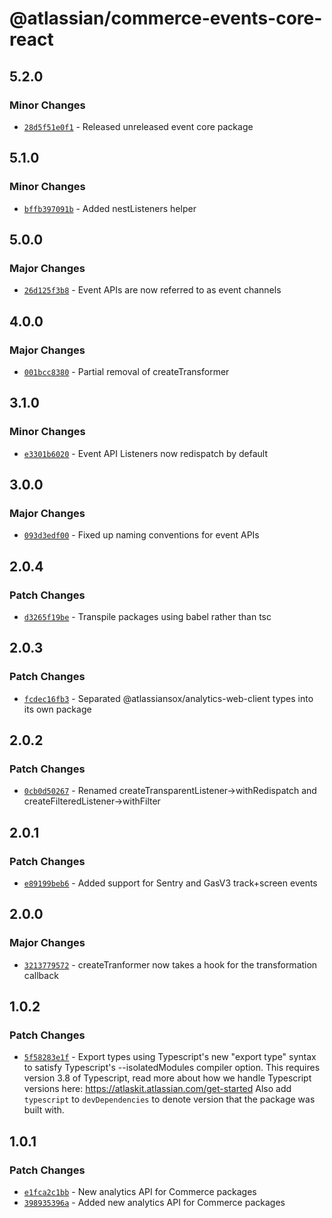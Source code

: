 # @atlassian/commerce-events-core-react

## 5.2.0

### Minor Changes

- [`28d5f51e0f1`](https://bitbucket.org/atlassian/atlassian-frontend/commits/28d5f51e0f1) - Released unreleased event core package

## 5.1.0

### Minor Changes

- [`bffb397091b`](https://bitbucket.org/atlassian/atlassian-frontend/commits/bffb397091b) - Added nestListeners helper

## 5.0.0

### Major Changes

- [`26d125f3b8`](https://bitbucket.org/atlassian/atlassian-frontend/commits/26d125f3b8) - Event APIs are now referred to as event channels

## 4.0.0

### Major Changes

- [`001bcc8380`](https://bitbucket.org/atlassian/atlassian-frontend/commits/001bcc8380) - Partial removal of createTransformer

## 3.1.0

### Minor Changes

- [`e3301b6020`](https://bitbucket.org/atlassian/atlassian-frontend/commits/e3301b6020) - Event API Listeners now redispatch by default

## 3.0.0

### Major Changes

- [`093d3edf00`](https://bitbucket.org/atlassian/atlassian-frontend/commits/093d3edf00) - Fixed up naming conventions for event APIs

## 2.0.4

### Patch Changes

- [`d3265f19be`](https://bitbucket.org/atlassian/atlassian-frontend/commits/d3265f19be) - Transpile packages using babel rather than tsc

## 2.0.3

### Patch Changes

- [`fcdec16fb3`](https://bitbucket.org/atlassian/atlassian-frontend/commits/fcdec16fb3) - Separated @atlassiansox/analytics-web-client types into its own package

## 2.0.2

### Patch Changes

- [`0cb0d50267`](https://bitbucket.org/atlassian/atlassian-frontend/commits/0cb0d50267) - Renamed createTransparentListener->withRedispatch and createFilteredListener->withFilter

## 2.0.1

### Patch Changes

- [`e89199beb6`](https://bitbucket.org/atlassian/atlassian-frontend/commits/e89199beb6) - Added support for Sentry and GasV3 track+screen events

## 2.0.0

### Major Changes

- [`3213779572`](https://bitbucket.org/atlassian/atlassian-frontend/commits/3213779572) - createTranformer now takes a hook for the transformation callback

## 1.0.2

### Patch Changes

- [`5f58283e1f`](https://bitbucket.org/atlassian/atlassian-frontend/commits/5f58283e1f) - Export types using Typescript's new "export type" syntax to satisfy Typescript's --isolatedModules compiler option.
  This requires version 3.8 of Typescript, read more about how we handle Typescript versions here: https://atlaskit.atlassian.com/get-started
  Also add `typescript` to `devDependencies` to denote version that the package was built with.

## 1.0.1

### Patch Changes

- [`e1fca2c1bb`](https://bitbucket.org/atlassian/atlassian-frontend/commits/e1fca2c1bb) - New analytics API for Commerce packages
- [`398935396a`](https://bitbucket.org/atlassian/atlassian-frontend/commits/398935396a) - Added new analytics API for Commerce packages
